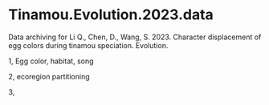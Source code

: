 # Tinamou.Evolution.2023.data
Data archiving for Li Q., Chen, D., Wang, S. 2023. Character displacement of egg colors during tinamou speciation. Evolution. 

1, Egg color, habitat, song

2, ecoregion partitioning

3,
